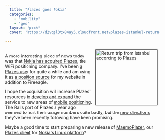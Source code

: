 ```yaml
---
  title: "Plazes goes Nokia"
  categories: 
    - "mobility"
    - "geo"
  layout: "post"
  cover: 'https://d2vqpl3tx84ay5.cloudfront.net/plazes-istanbul-return-trip-tm.jpg'

---
```

<p>
<a href="https://d2vqpl3tx84ay5.cloudfront.net/plazes-istanbul-return-trip.png"><img src="https://d2vqpl3tx84ay5.cloudfront.net/plazes-istanbul-return-trip-tm.jpg" height="180" width="200" border="1" align="right" hspace="8" vspace="4" alt="Return trip from Istanbul according to Plazes" title="Return trip from Istanbul according to Plazes" /></a>
<br />A more interesting piece of news today was that <a href="http://blog.plazes.com/?p=242">Nokia has acquired Plazes</a>, the WiFi positioning company. I've been <a href="http://plazes.com/users/7006">a Plazes use</a>r for quite a while and am using it as <a href="http://bergie.iki.fi/blog/the-midgard-position/">a position source</a> for my website in addition to <a href="http://bergie.iki.fi/blog/yahoo-fire_eagle_knows_where_my_phone_moves/">Fireeagle</a>.
</p><p>
I hope the acquisition will increase Plazes' resources to <a href="http://bergie.iki.fi/blog/plazecamp/">develop and expand</a> the service to new areas of <a href="http://bergie.iki.fi/blog/iphone-geoclue_and_making_mobile_devices_location-aware/">mobile positioning</a>. The Rails port of Plazes a year ago seemed to hurt their usage numbers quite badly, but the <a href="http://blog.plazes.com/?p=230">new directions</a> they've been recently following have been promising.
</p><p>
Maybe a good time to start preparing a new release of <a href="http://maemo.org/downloads/product/OS2007/maemoplazer/">MaemoPlazer</a>, our <a href="http://bergie.iki.fi/blog/plazes_on_the_n800/">Plazes client</a> for <a href="http://maemo.org/intro/">Nokia's Linux platform</a>?
</p>

